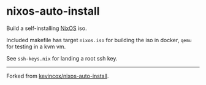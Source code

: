 # nixos-auto-install

Build a self-installing [NixOS](https://nixos.org/) iso.

Included makefile has target `nixos.iso` for building the iso in docker, `qemu` for testing in a kvm vm.

See `ssh-keys.nix` for landing a root ssh key.

---

Forked from [kevincox/nixos-auto-install](https://gitlab.com/kevincox/nixos-auto-install).
